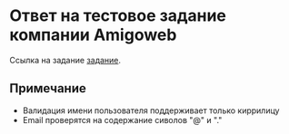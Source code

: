 # Ответ на тестовое задание компании Amigoweb

Ссылка на задание [задание](https://www.figma.com/file/Lz2p2uwl96ck03V4qkJL0w/Untitled?node-id=1%3A557).

## Примечание

- Валидация имени пользователя поддерживает только киррилицу
- Email проверятся на содержание сиволов "@" и "."




